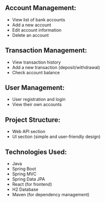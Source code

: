 ## Account Management:
- View list of bank accounts
- Add a new account
- Edit account information
- Delete an account

## Transaction Management:
- View transaction history
- Add a new transaction (deposit/withdrawal)
- Check account balance

## User Management:
- User registration and login
- View their own accounts

## Project Structure:
- Web API section
- UI section (simple and user-friendly design)

## Technologies Used:
- Java
- Spring Boot
- Spring MVC
- Spring Data JPA
- React (for frontend)
- H2 Database
- Maven (for dependency management)

